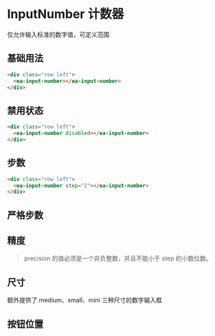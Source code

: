 <script setup>
import { onMounted } from 'vue'

onMounted(() => {
  import('../index.js')
  import('./index.scss')

})
</script>

# InputNumber 计数器

仅允许输入标准的数字值，可定义范围

## 基础用法

<div class="row left">
    <ea-input-number></ea-input-number>
</div>

```html
<div class="row left">
  <ea-input-number></ea-input-number>
</div>
```

## 禁用状态

<div class="row left">
    <ea-input-number disabled></ea-input-number>
</div>

```html
<div class="row left">
  <ea-input-number disabled></ea-input-number>
</div>
```

## 步数

<div class="row left">
    <ea-input-number step="2"></ea-input-number>
</div>

```html
<div class="row left">
  <ea-input-number step="2"></ea-input-number>
</div>
```

## 严格步数

<div class="row left">
    <ea-input-number step="3" step-strictly></ea-input-number>
</div>

## 精度

> precision 的值必须是一个非负整数，并且不能小于 step 的小数位数。

## 尺寸

额外提供了 medium、small、mini 三种尺寸的数字输入框

## 按钮位置
